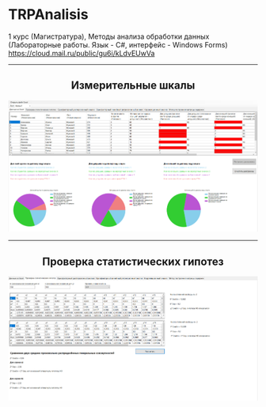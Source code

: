 # TRPAnalisis
1 курс (Магистратура), Методы анализа обработки данных (Лабораторные работы. Язык - С#, интерфейс - Windows Forms)
https://cloud.mail.ru/public/gu6i/kLdvEUwVa
<hr/>
<h2 align="center">Измерительные шкалы</h2>
<p align="center">
  <a href="https://raw.githubusercontent.com/kontr24/CourseWorkOOP/0bba5f895f8b8721943f147a56eee1c16c362752/ScreenshotsApplication/ConsoleWindow.png"><img src="https://github.com/kontr24/TRPAnalisis/blob/de41f2fa0299bf7af1f7fca190e0ac591afd6d85/ScreenshotsApplication/MeasuringScales.png"></img></a>
</p>
<hr/>
<h2 align="center">Проверка статистических гипотез</h2>
<p align="center">
  <a href="123"><img src="https://github.com/kontr24/TRPAnalisis/blob/5865863dada1fbebae0250bb132b5d0935166fbf/ScreenshotsApplication/TestingStatisticalHypotheses.png"></img></a>
</p>
